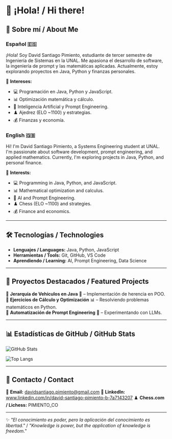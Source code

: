 # 👋 ¡Hola! / Hi there!

## 🌟 Sobre mí / About Me

### Español 🇪🇸
¡Hola! Soy David Santiago Pimiento, estudiante de tercer semestre de Ingeniería de Sistemas en la UNAL. Me apasiona el desarrollo de software, la ingeniería de prompt y las matemáticas aplicadas. Actualmente, estoy explorando proyectos en Java, Python y finanzas personales.

📌 **Intereses:**
- 💻 Programación en Java, Python y JavaScript.
- 📊 Optimización matemática y cálculo.
- 🤖 Inteligencia Artificial y Prompt Engineering.
- ♟️ Ajedrez (ELO ~1100) y estrategias.
- 💰 Finanzas y economía.

### English 🇬🇧
Hi! I'm David Santiago Pimiento, a Systems Engineering student at UNAL. I'm passionate about software development, prompt engineering, and applied mathematics. Currently, I'm exploring projects in Java, Python, and personal finance.

📌 **Interests:**
- 💻 Programming in Java, Python, and JavaScript.
- 📊 Mathematical optimization and calculus.
- 🤖 AI and Prompt Engineering.
- ♟️ Chess (ELO ~1100) and strategies.
- 💰 Finance and economics.

---

## 🛠️ Tecnologías / Technologies

- **Lenguajes / Languages:** Java, Python, JavaScript
- **Herramientas / Tools:** Git, GitHub, VS Code
- **Aprendiendo / Learning:** AI, Prompt Engineering, Data Science

---

## 🚀 Proyectos Destacados / Featured Projects

🔹 **Jerarquía de Vehículos en Java** 🚗 – Implementación de herencia en POO.  
🔹 **Ejercicios de Cálculo y Optimización** 📊 – Resolviendo problemas matemáticos en Python.  
🔹 **Automatización de Prompt Engineering** 🤖 – Experimentando con LLMs.  

---

## 📊 Estadísticas de GitHub / GitHub Stats

![GitHub Stats](https://github-readme-stats.vercel.app/api?username=dpimiento&show_icons=true&theme=tokyonight&hide_border=true)

![Top Langs](https://github-readme-stats.vercel.app/api/top-langs/?username=dpimiento&layout=compact&theme=tokyonight&hide_border=true)

---

## 📌 Contacto / Contact

📧 **Email:** davidsantiago.pimiento@gmail.com 
🔗 **LinkedIn:** www.linkedin.com/in/david-santiago-pimiento-b-7a7143207
♟️ **Chess.com / Lichess:** PIMIENTO_CO

---

✨ _"El conocimiento es poder, pero la aplicación del conocimiento es libertad."_ / _"Knowledge is power, but the application of knowledge is freedom."_


